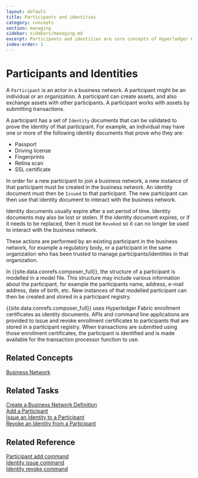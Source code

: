 ```yaml
---
layout: default
title: Participants and identities
category: concepts
section: managing
sidebar: sidebars/managing.md
excerpt: Participants and identities are core concepts of Hyperledger Composer. A participant is a member of business networks and might represent individuals or organizations. Participants have identity documents which can be validated to prove their identity. For more information, see [**participants and identities**](../managing/participantsandidentities.html).
index-order: 1
---
```


# Participants and Identities

A `Participant` is an actor in a business network. A participant might be an individual or an organization. A participant can create assets, and also exchange assets with other participants. A participant works with assets by submitting transactions.


A participant has a set of `Identity` documents that can be validated to prove the
identity of that participant. For example, an individual may have one or more of
the following identity documents that prove who they are:

* Passport
* Driving license
* Fingerprints
* Retina scan
* SSL certificate

In order for a new participant to join a business network, a new instance of that
participant must be created in the business network. An identity document must
then be `Issued` to that participant. The new participant can then use that identity
document to interact with the business network.

Identity documents usually expire after a set period of time. Identity documents may
also be lost or stolen. If the identity document expires, or if it needs to be
replaced, then it must be `Revoked` so it can no longer be used to interact with
the business network.

These actions are performed by an existing participant in the business network,
for example a regulatory body, or a participant in the same organization who has
been trusted to manage participants/identities in that organization.

In {{site.data.conrefs.composer_full}}, the structure of a participant is modelled in a
model file. This structure may include various information about the participant,
for example the participants name, address, e-mail address, date of birth, etc.
New instances of that modelled participant can then be created and stored in a
participant registry.

{{site.data.conrefs.composer_full}} uses Hyperledger Fabric enrollment certificates as
identity documents. APIs and command line applications are provided to issue and
revoke enrollment certificates to participants that are stored in a participant
registry. When transactions are submitted using those enrollment certificates, the
participant is identified and is made available for the transaction processor
function to use.

## Related Concepts

[Business Network](../business-network/business-network-index.html)

## Related Tasks

[Create a Business Network Definition](../business-network/bnd-create.html)  
[Add a Participant](participant-add.html)  
[Issue an Identity to a Participant](identity-issue.html)  
[Revoke an Identity from a Participant](identity-revoke.html)

## Related Reference

[Participant add command](../reference/composer.participant.add.html)  
[Identity issue command](../reference/composer.identity.issue.html)  
[Identity revoke command](../reference/composer.identity.revoke.html)  

